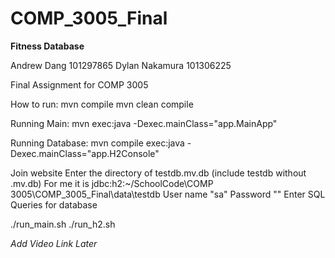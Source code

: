 # COMP_3005_Final
**Fitness Database**

Andrew Dang 101297865 
Dylan Nakamura 101306225

Final Assignment for COMP 3005

How to run: mvn compile mvn clean compile

Running Main: mvn exec:java -Dexec.mainClass="app.MainApp"

Running Database: mvn compile exec:java -Dexec.mainClass="app.H2Console"

Join website
Enter the directory of testdb.mv.db (include testdb without .mv.db)
    For me it is jdbc:h2:~/SchoolCode\COMP 3005\COMP_3005_Final\data\testdb
User name "sa"
Password ""
Enter SQL Queries for database

./run_main.sh
./run_h2.sh



*Add Video Link Later*
